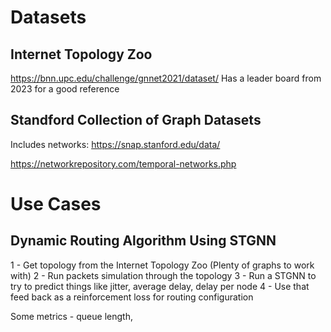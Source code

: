 # Datasets
## Internet Topology Zoo
https://bnn.upc.edu/challenge/gnnet2021/dataset/
Has a leader board from 2023 for a good reference


## Standford Collection of Graph Datasets
Includes networks:
https://snap.stanford.edu/data/


https://networkrepository.com/temporal-networks.php



# Use Cases
## Dynamic Routing Algorithm Using STGNN
1 - Get topology from the Internet Topology Zoo (Plenty of graphs to work with)
2 - Run packets simulation through the topology
3 - Run a STGNN to try to predict things like jitter, average delay, delay per node
4 - Use that feed back as a reinforcement loss for routing configuration

Some metrics - queue length, 
